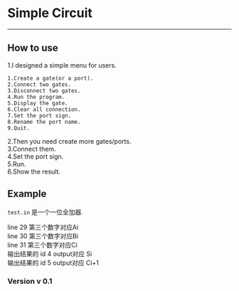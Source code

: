 #  Simple Circuit
---
## How to use
1.I designed a simple menu for users.
```
1.Create a gate(or a port).
2.Connect two gates.
3.Disconnect two gates.
4.Run the program.
5.Display the gate.
6.Clear all connection.
7.Set the port sign.
8.Rename the port name.
9.Quit.
```
2.Then you need create more gates/ports.</br>
3.Connect them.</br>
4.Set the port sign.</br>
5.Run.</br>
6.Show the result.</br>
## Example
`test.in` 是一个一位全加器.</br>

line 29 第三个数字对应Ai</br>
line 30 第三个数字对应Bi</br>
line 31 第三个数字对应Ci</br>
输出结果的 id 4 output对应 Si</br>
输出结果的 id 5 output对应 Ci+1</br>
### Version v 0.1
